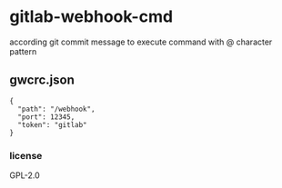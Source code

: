 # gitlab-webhook-cmd
according git commit message to execute command with @ character pattern


## gwcrc.json

```
{
  "path": "/webhook",
  "port": 12345,
  "token": "gitlab"
}
```

### license

GPL-2.0
